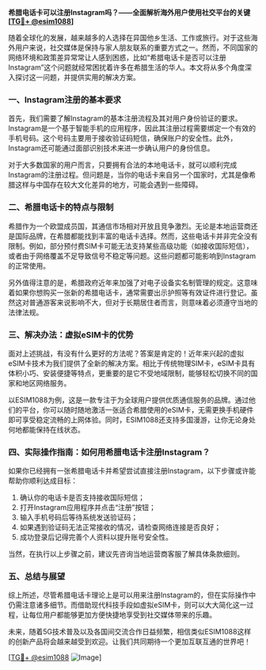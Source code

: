 **希腊电话卡可以注册Instagram吗？——全面解析海外用户使用社交平台的关键[[TG💪+ @esim1088](https://t.me/s/esim1088)]**

随着全球化的发展，越来越多的人选择在异国他乡生活、工作或旅行。对于这些海外用户来说，社交媒体是保持与家人朋友联系的重要方式之一。然而，不同国家的网络环境和政策差异常常让人感到困惑，比如“希腊电话卡是否可以注册Instagram”这个问题就经常困扰着许多在希腊生活的华人。本文将从多个角度深入探讨这一问题，并提供实用的解决方案。

### 一、Instagram注册的基本要求

首先，我们需要了解Instagram的基本注册流程及其对用户身份验证的要求。Instagram是一个基于智能手机的应用程序，因此其注册过程需要绑定一个有效的手机号码。这个号码主要用于接收验证码短信，确保账户的安全性。此外，Instagram还可能通过面部识别技术来进一步确认用户的身份信息。

对于大多数国家的用户而言，只要拥有合法的本地电话卡，就可以顺利完成Instagram的注册过程。但问题是，当你的电话卡来自另一个国家时，尤其是像希腊这样与中国存在较大文化差异的地方，可能会遇到一些障碍。

### 二、希腊电话卡的特点与限制

希腊作为一个欧盟成员国，其通信市场相对开放且竞争激烈。无论是本地运营商还是国际品牌，在希腊都能找到丰富的电话卡选择。然而，这些电话卡并非完全没有限制。例如，部分预付费SIM卡可能无法支持某些高级功能（如接收国际短信），或者由于网络覆盖不足导致信号不稳定等问题。这些问题都可能影响到Instagram的正常使用。

另外值得注意的是，希腊政府近年来加强了对电子设备实名制管理的规定。这意味着如果你想购买一张新的希腊电话卡，通常需要出示护照等有效证件进行登记。虽然这对普通游客来说影响不大，但对于长期居住者而言，则意味着必须遵守当地的法律法规。

### 三、解决办法：虚拟eSIM卡的优势

面对上述挑战，有没有什么更好的方法呢？答案是肯定的！近年来兴起的虚拟eSIM卡技术为我们提供了全新的解决方案。相比于传统物理SIM卡，eSIM卡具有体积小巧、安装便捷等特点，更重要的是它不受地域限制，能够轻松切换不同的国家和地区网络服务。

以ESIM1088为例，这是一款专注于为全球用户提供优质通信服务的品牌。通过他们的平台，你可以随时随地激活一张适合希腊使用的eSIM卡，无需更换手机硬件即可享受稳定流畅的上网体验。同时，ESIM1088还支持多国漫游，让你无论身处何地都能保持在线状态。

### 四、实际操作指南：如何用希腊电话卡注册Instagram？

如果你已经拥有一张希腊电话卡并希望尝试直接注册Instagram，以下步骤或许能帮助你顺利达成目标：

1. 确认你的电话卡是否支持接收国际短信；
2. 打开Instagram应用程序并点击“注册”按钮；
3. 输入手机号码后等待系统发送验证码；
4. 如果遇到验证码无法正常接收的情况，请检查网络连接是否良好；
5. 成功登录后记得完善个人资料以提升账号安全性。

当然，在执行以上步骤之前，建议先咨询当地运营商客服了解具体条款细则。

### 五、总结与展望

综上所述，尽管希腊电话卡理论上是可以用来注册Instagram的，但在实际操作中仍需注意诸多细节。而借助现代科技手段如虚拟eSIM卡，则可以大大简化这一过程，让每位用户都能够更加方便快捷地享受到社交媒体带来的乐趣。

未来，随着5G技术普及以及各国间交流合作日益频繁，相信类似ESIM1088这样的创新产品将会越来越受到欢迎。让我们共同期待一个更加互联互通的世界吧！

[[TG💪+ @esim1088](https://t.me/s/esim1088) ![Image](https://i.postimg.cc/4NQfJmqS/Snipaste-2025-05-13-00-14-12.png)]